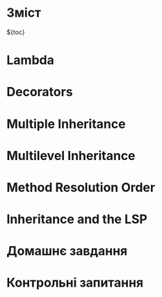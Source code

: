 # Зміст

${toc}

# Lambda

# Decorators

# Multiple Inheritance

# Multilevel Inheritance

# Method Resolution Order

# Inheritance and the LSP

# Домашнє завдання

# Контрольні запитання